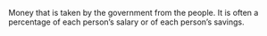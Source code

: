 Money that is taken by the government from the people. It is often a
percentage of each person’s salary or of each person’s savings.
